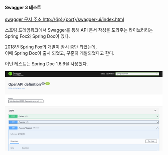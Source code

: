 #### Swagger 3 테스트

[swagger 문서 주소 http://{ip}:{port}/swagger-ui/index.html](http://localhost:8080/swagger-ui/index.html)

스프링 프레임워크에서 Swagger를 통해 API 문서 작성을 도와주는 라이브러리는 Spring Fox와 Spring Doc이 있다.  

2018년 Spring Fox의 개발이 잠시 중단 되었는데,  
이때 Spring Doc이 출시 되었고, 꾸준히 개발되었다고 한다.

이번 테스트는 Spring Doc 1.6.6을 사용했다. 

![error](/src/main/resources/static/image/swagger-ui.png) 